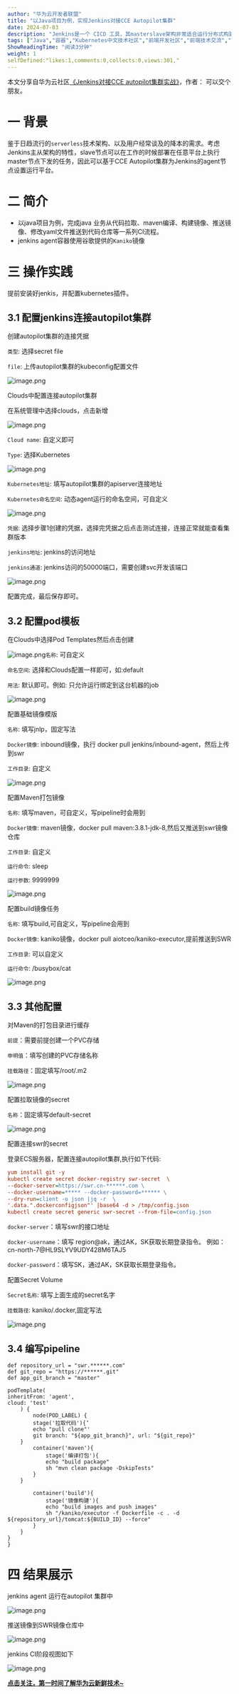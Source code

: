 ```yaml
---
author: "华为云开发者联盟"
title: "以Java项目为例，实现Jenkins对接CCE Autopilot集群"
date: 2024-07-03
description: "Jenkins是一个 CICD 工具，其masterslave架构非常适合运行分布式构建的可扩展性场景。"
tags: ["Java","容器","Kubernetes中文技术社区","前端开发社区","前端技术交流","前端框架教程","JavaScript 学习资源","CSS 技巧与最佳实践","HTML5 最新动态","前端工程师职业发展","开源前端项目","前端技术趋势"]
ShowReadingTime: "阅读3分钟"
weight: 1
selfDefined:"likes:1,comments:0,collects:0,views:301,"
---
```

本文分享自华为云社区[《Jenkins对接CCE autopilot集群实战》](https://link.juejin.cn?target=https%3A%2F%2Fbbs.huaweicloud.com%2Fblogs%2F429591%3Futm_source%3Djuejin%26utm_medium%3Dbbs-ex%26utm_campaign%3Dother%26utm_content%3Dcontent "https://bbs.huaweicloud.com/blogs/429591?utm_source=juejin&utm_medium=bbs-ex&utm_campaign=other&utm_content=content")，作者： 可以交个朋友。

一 背景
====

鉴于日趋流行的`serverless`技术架构、以及用户经常谈及的降本的需求。考虑Jenkins主从架构的特性，slave节点可以在工作的时候部署在任意平台上执行master节点下发的任务，因此可以基于CCE Autopilot集群为Jenkins的agent节点设置运行平台。

二 简介
====

*   以java项目为例，完成java 业务从代码拉取、maven编译、构建镜像、推送镜像、修改yaml文件推送到代码仓库等一系列CI流程。
*   jenkins agent容器使用谷歌提供的`Kaniko`镜像

三 操作实践
======

提前安装好jenkis，并配置kubernetes插件。

3.1 配置jenkins连接autopilot集群
--------------------------

创建autopilot集群的连接凭据

`类型`: 选择secret file

`file`: 上传autopilot集群的kubeconfig配置文件

![image.png](/images/jueJin/6a5293aedfa4408.png)

Clouds中配置连接autopilot集群

在系统管理中选择clouds，点击新增

![image.png](/images/jueJin/77a788980697454.png)

`Cloud name`: 自定义即可

`Type`: 选择Kubernetes

![image.png](/images/jueJin/9b53226809734a9.png)

`Kubernetes地址`: 填写autopilot集群的apiserver连接地址

`Kubernetes命名空间`: 动态agent运行的命名空间，可自定义

![image.png](/images/jueJin/8bd8b015e93d42e.png)

`凭据`: 选择步骤1创建的凭据，选择完凭据之后点击测试连接，连接正常就能查看集群版本

`jenkins地址`: jenkins的访问地址

`jenkins通道`: jenkins访问的50000端口，需要创建svc开发该端口

![image.png](/images/jueJin/647eeae7070149e.png)

配置完成，最后保存即可。

3.2 配置pod模板
-----------

在Clouds中选择Pod Templates然后点击创建

![image.png](/images/jueJin/67cc3188303c4b9.png)`名称`: 可自定义

`命名空间`: 选择和Clouds配置一样即可，如:default

`用法`: 默认即可。例如: 只允许运行绑定到这台机器的job

![image.png](/images/jueJin/c1d09942f21845b.png)

配置基础镜像模版

`名称`: 填写jnlp，固定写法

`Docker镜像`: inbound镜像，执行 docker pull jenkins/inbound-agent，然后上传到swr

`工作目录`: 自定义

![image.png](/images/jueJin/939b6fa4c4f7434.png)

配置Maven打包镜像

`名称`: 填写maven，可自定义，写pipeline时会用到

`Docker镜像`: maven镜像，docker pull maven:3.8.1-jdk-8,然后又推送到swr镜像仓库

`工作目录`: 自定义

`运行命令`: sleep

`运行参数`: 9999999

![image.png](/images/jueJin/7d8ae97bacd94cc.png)

配置build镜像任务

`名称`: 填写build,可自定义，写pipeline会用到

`Docker镜像`: kaniko镜像，docker pull aiotceo/kaniko-executor,提前推送到SWR

`工作目录`: 可以自定义

`运行命令`: /busybox/cat

![image.png](/images/jueJin/0ce86d2739c6498.png)

3.3 其他配置
--------

对Maven的打包目录进行缓存

`前提`：需要前提创建一个PVC存储

`申明值`：填写创建的PVC存储名称

`挂载路径`：固定填写/root/.m2

![image.png](/images/jueJin/7e0f469d89814d2.png)

配置拉取镜像的secret

`名称`：固定填写default-secret

![image.png](/images/jueJin/76e69e6bf915441.png)

配置连接swr的secret

登录ECS服务器，配置连接autopilot集群,执行如下代码:

```ini
yum install git -y
kubectl create secret docker-registry swr-secret  \
--docker-server=https://swr.cn-******.com \
--docker-username=***** --docker-password=****** \
--dry-run=client -o json |jq -r  \
'.data.".dockerconfigjson"' |base64 -d > /tmp/config.json
kubectl create secret generic swr-secret --from-file=config.json
```

`docker-server`：填写swr的接口地址

`docker-username`：填写 region@ak，通过AK，SK获取长期登录指令。 例如： cn-north-7@HL9SLYV9UDY428M6TAJ5

`docker-password`：填写SK，通过AK，SK获取长期登录指令。

配置Secret Volume

`Secret名称`: 填写上面生成的secret名字

`挂载路径`: kaniko/.docker,固定写法

![image.png](/images/jueJin/d60640145d5b4f8.png)

3.4 编写pipeline
--------------

```vbnet
def repository_url = "swr.******.com"
def git_repo = "https://******.git"
def app_git_branch = "master"

podTemplate(
inheritFrom: 'agent',
cloud: 'test'
    ) {
        node(POD_LABEL) {
        stage('拉取代码'){‘
        echo "pull clone"'
        git branch: "${app_git_branch}", url: "${git_repo}"
    }
        container('maven'){
            stage('编译打包'){
            echo "build package"
            sh "mvn clean package -DskipTests"
        }
    }
    
        container('build'){
            stage('镜像构建'){
            echo "build images and push images"
            sh "/kaniko/executor -f Dockerfile -c . -d  ${repository_url}/tomcat:${BUILD_ID} --force"
        }
    }
}
}

```

四 结果展示
======

jenkins agent 运行在autopilot 集群中

![image.png](/images/jueJin/ca94b5412311428.png)

推送镜像到SWR镜像仓库中

![image.png](/images/jueJin/5c06033835fd40d.png)

jenkins CI阶段视图如下

![image.png](/images/jueJin/db1c8d12c80d47f.png)

[**点击关注，第一时间了解华为云新鲜技术~**](https://link.juejin.cn?target=https%3A%2F%2Fbbs.huaweicloud.com%2Fblogs%3Futm_source%3Djuejin%26utm_medium%3Dbbs-ex%26utm_campaign%3Dother%26utm_content%3Dcontent "https://bbs.huaweicloud.com/blogs?utm_source=juejin&utm_medium=bbs-ex&utm_campaign=other&utm_content=content")